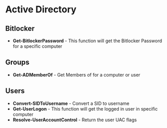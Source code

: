 # Active Directory

## Bitlocker

* **Get-BitlockerPassword** - This function will get the Bitlocker Password for a specific computer

## Groups

* **Get-ADMemberOf** - Get Members of for a computer or user

## Users

* **Convert-SIDToUsername** - Convert a SID to username
* **Get-UserLogon** - This function will get the logged in user in specific computer
* **Resolve-UserAccountControl** - Return the user UAC flags
